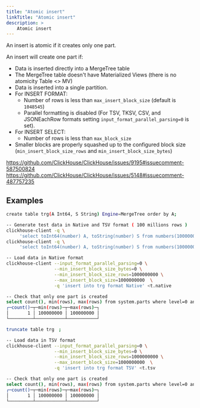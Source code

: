 ```yaml
---
title: "Atomic insert"
linkTitle: "Atomic insert"
description: >
    Atomic insert
---
```

An insert is atomic if it creates only one part.

An insert will create one part if:

* Data is inserted directly into a MergeTree table
* The MergeTree table doesn't have Materialized Views (there is no atomicity Table <> MV)
* Data is inserted into a single partition.
* For INSERT FORMAT:
    * Number of rows is less than `max_insert_block_size` (default is `1048545`) 
    * Parallel formatting is disabled (For TSV, TKSV, CSV, and JSONEachRow formats setting `input_format_parallel_parsing=0` is set).
* For INSERT SELECT:
    * Number of rows is less than `max_block_size`
* Smaller blocks are properly squashed up to the configured block size (`min_insert_block_size_rows` and `min_insert_block_size_bytes`)

https://github.com/ClickHouse/ClickHouse/issues/9195#issuecomment-587500824
https://github.com/ClickHouse/ClickHouse/issues/5148#issuecomment-487757235

## Examples

```bash
create table trg(A Int64, S String) Engine=MergeTree order by A;

-- Generate test data in Native and TSV format ( 100 millions rows )
clickhouse-client -q \
     'select toInt64(number) A, toString(number) S from numbers(100000000) format Native' > t.native
clickhouse-client -q \
     'select toInt64(number) A, toString(number) S from numbers(100000000) format TSV' > t.tsv

-- Load data in Native format
clickhouse-client --input_format_parallel_parsing=0 \
                  --min_insert_block_size_bytes=0 \
                  --min_insert_block_size_rows=1000000000 \
                  --max_insert_block_size=1000000000  \
                  -q 'insert into trg format Native' <t.native

-- Check that only one part is created
select count(), min(rows), max(rows) from system.parts where level=0 and table='trg'　;
┌─count()─┬─min(rows)─┬─max(rows)─┐
│       1 │ 100000000 │ 100000000 │
└─────────┴───────────┴───────────┘

truncate table trg　;

-- Load data in TSV format
clickhouse-client --input_format_parallel_parsing=0 \
                  --min_insert_block_size_bytes=0 \
                  --min_insert_block_size_rows=1000000000 \
                  --max_insert_block_size=1000000000  \
                  -q 'insert into trg format TSV' <t.tsv

-- Check that only one part is created
select count(), min(rows), max(rows) from system.parts where level=0 and table='trg'　; 
┌─count()─┬─min(rows)─┬─max(rows)─┐
│       1 │ 100000000 │ 100000000 │
└─────────┴───────────┴───────────┘
```
